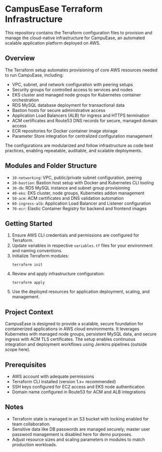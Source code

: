 # CampusEase Terraform Infrastructure

This repository contains the Terraform configuration files to provision and manage the cloud-native infrastructure for CampuEase, an automated scalable application platform deployed on AWS.

## Overview

The Terraform setup automates provisioning of core AWS resources needed to run CampuEase, including:

- VPC, subnet, and network configuration with peering setups
- Security groups for controlled access to services and nodes
- EKS cluster and managed node groups for Kubernetes container orchestration
- RDS MySQL database deployment for transactional data
- Bastion hosts for secure administrative access
- Application Load Balancers (ALB) for ingress and HTTPS termination
- ACM certificates and Route53 DNS records for secure, managed domain access
- ECR repositories for Docker container image storage
- Parameter Store integration for centralized configuration management

The configurations are modularized and follow infrastructure as code best practices, enabling repeatable, auditable, and scalable deployments.

## Modules and Folder Structure

- `10-networking`: VPC, public/private subnet configuration, peering
- `20-bastion`: Bastion host setup with Docker and Kubernetes CLI tooling
- `30-db`: RDS MySQL instance and subnet group provisioning
- `40-eks`: EKS cluster, node groups, Kubernetes addon management
- `50-acm`: ACM certificates and DNS validation automation
- `60-ingress-alb`: Application Load Balancer and Listener configuration
- `70-ecr`: Elastic Container Registry for backend and frontend images

## Getting Started

1. Ensure AWS CLI credentials and permissions are configured for Terraform.
2. Update variables in respective `variables.tf` files for your environment and naming conventions.
3. Initialize Terraform modules:
    ```
    terraform init
    ```
4. Review and apply infrastructure configuration:
    ```
    terraform apply
    ```
5. Use the deployed resources for application deployment, scaling, and management.

## Project Context

CampusEase is designed to provide a scalable, secure foundation for containerized applications in AWS cloud environments. It leverages Kubernetes with managed node groups, persistent MySQL data, and secure ingress with ACM TLS certificates. The setup enables continuous integration and deployment workflows using Jenkins pipelines (outside scope here).

## Prerequisites

- AWS account with adequate permissions
- Terraform CLI installed (version 1.x+ recommended)
- SSH keys configured for EC2 access and EKS node authentication
- Domain name configured in Route53 for ACM and ALB integrations

## Notes

- Terraform state is managed in an S3 bucket with locking enabled for team collaboration.
- Sensitive data like DB passwords are managed securely; master user password management is disabled here for demo purposes.
- Adjust resource sizes and scaling parameters in modules to match production workloads.

